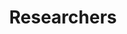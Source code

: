---
layout: member
title: Researchers
name: "Daniela Feitosa"
nickname: "danifeitosa"
role: "Master's student"
photo: /assets/images/members/daniela-feitosa.jpg
social_links:
- name: Email
  url: "dsfeitosa@ufba.br"
- name: Website
  url: "https://danielafeitosa.github.io/"
- name: GitHub
  url: "danielafeitosa"
- name: ORCID
  url: "https://orcid.org/0000-0003-1562-2745"
bio: "Sou mestranda em Ciência da Computação na área de Engenharia de Software pela Universidade Federal da Bahia (UFBA). Bacharel em Ciência da Computação pela Universidade Federal da Bahia (UFBA). Sou pesquisadora no grupo de pesquisa SEED onde desenvolvo pesquisa relacionada a educação em Engenharia de Software e sustentabilidade de software de pesquisa."
research_interests:
  - Technical and social aspects of open source software ecosystems
  - Software evolution
  - Software engineering education
  - Open Science
  - Research software sustainability
education:
- degree: "B.Sc. in Computer Science"
  institution: "Federal University of Bahia, Brazil"
  year: "2007"
current_research: "Currently I am working with..."
---